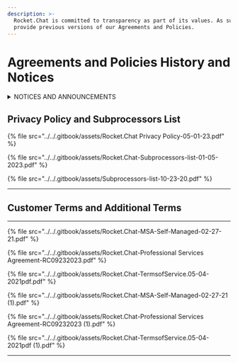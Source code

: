 ```yaml
---
description: >-
  Rocket.Chat is committed to transparency as part of its values. As such, we
  provide previous versions of our Agreements and Policies.
---
```


# Agreements and Policies History and Notices

<details>

<summary>NOTICES AND ANNOUNCEMENTS</summary>

**Professional Services Agreement Updates:** Effective today, revisions to our Professional Services Agreement are in force for new contracts. We have made updates to Clause 8 concerning intellectual property rights, along with a refinement of the language in Clause 2.2.

**Privacy Policy Updates:** As of October 20th, 2023. These updates will be effective from today, except for the changes related to  "[workspace tracking and statistics data](agreements-and-policies-history-and-notices.md#the-type-of-data-we-collect)," which will be implemented upon the release of Rocket.Chat version 6.5. The updates include the creation of three appendices that specifically address privacy provisions related to Rocket.Chat's open services, cloud service offerings, and the privacy regulations framework. We have also introduced a data subject request form that allows customers to exercise their data rights more efficiently and securely. Additionally, we have provided more information on compliance with regulations such as HIPAA and GLBA, and provided more details on data collection for both self-hosted and cloud-hosted workspaces. These changes are part of our commitment to transparency regarding privacy at Rocket.Chat. Please note that starting from version 6.5, certain restrictions have been implemented, which limit customers' ability to disable data statistics collection from their workspaces.

[**Deprecation Notice:**](https://www.rocket.chat/blog/deprecation-notice-cloud-services-mobile-and-desktop-apps-for-legacy-unsupported-versions) As of June 27, 2023, Rocket.Chat, we announce that effective October 1, 2023, support will be discontinued for legacy unsupported versions, impacting connections to cloud services, mobile, and desktop applications. This decision is driven by security and operational concerns related to legacy versions, aligning with industry standards. Users of unsupported versions will lose access to critical services, including push notifications, omnichannel channels, and marketplace apps. Workspace administrators are strongly encouraged to upgrade to supported versions or prepare for self-management of these services.&#x20;

</details>

## Privacy Policy and Subprocessors List

{% file src="../../.gitbook/assets/Rocket.Chat Privacy Policy-05-01-23.pdf" %}

{% file src="../../.gitbook/assets/Rocket.Chat-Subprocessors-list-01-05-2023.pdf" %}

{% file src="../../.gitbook/assets/Subprocessors-list-10-23-20.pdf" %}

***

## Customer Terms and Additional Terms

***



{% file src="../../.gitbook/assets/Rocket.Chat-MSA-Self-Managed-02-27-21.pdf" %}

{% file src="../../.gitbook/assets/Rocket.Chat-Professional Services Agreement-RC09232023.pdf" %}

{% file src="../../.gitbook/assets/Rocket.Chat-TermsofService.05-04-2021pdf.pdf" %}

{% file src="../../.gitbook/assets/Rocket.Chat-MSA-Self-Managed-02-27-21 (1).pdf" %}

{% file src="../../.gitbook/assets/Rocket.Chat-Professional Services Agreement-RC09232023 (1).pdf" %}

{% file src="../../.gitbook/assets/Rocket.Chat-TermsofService.05-04-2021pdf (1).pdf" %}

***
